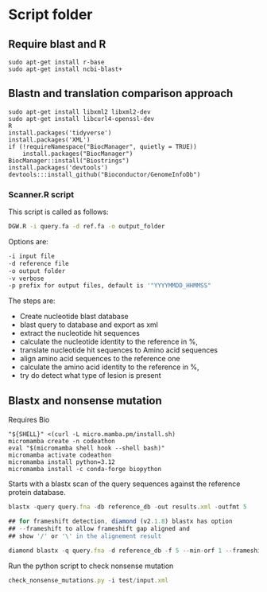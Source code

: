 # Script folder

## Require blast and R

```
sudo apt-get install r-base
sudo apt-get install ncbi-blast+
```

## Blastn and translation comparison approach


```
sudo apt-get install libxml2 libxml2-dev
sudo apt-get install libcurl4-openssl-dev
R
install.packages('tidyverse')
install.packages('XML')
if (!requireNamespace("BiocManager", quietly = TRUE))
    install.packages("BiocManager")
BiocManager::install("Biostrings")
install.packages('devtools')
devtools:::install_github("Bioconductor/GenomeInfoDb")

```

### Scanner.R script

This script is called as follows:

```bash
DGW.R -i query.fa -d ref.fa -o output_folder
```
Options are:

```bash
-i input file
-d reference file
-o output folder
-v verbose
-p prefix for output files, default is '"YYYYMMDD_HHMMSS"
```

The steps are:
- Create nucleotide blast database
- blast query to database and export as xml
- extract the nucleotide hit sequences
- calculate the nucleotide identity to the reference in %,
- translate nucleotide hit sequences to Amino acid sequences
- align amino acid sequences to the reference one
- calculate the amino acid identity to the reference in %,
- try do detect what type of lesion is present

## Blastx and nonsense mutation 

Requires Bio
```
"${SHELL}" <(curl -L micro.mamba.pm/install.sh)
micromamba create -n codeathon
eval "$(micromamba shell hook --shell bash)"
micromamba activate codeathon
micromamba install python=3.12
micromamba install -c conda-forge biopython
```

Starts with a blastx scan of the query sequences against the reference protein database.

```js
blastx -query query.fna -db reference_db -out results.xml -outfmt 5
```

```js
## for frameshift detection, diamond (v2.1.8) blastx has option 
## --frameshift to allow frameshift gap aligned and 
## show '/' or '\' in the alignement result

diamond blastx -q query.fna -d reference_db -f 5 --min-orf 1 --frameshift 15  -o results.xml
```

Run the python script to check nonsense mutation 

```js
check_nonsense_mutations.py -i test/input.xml 
```
